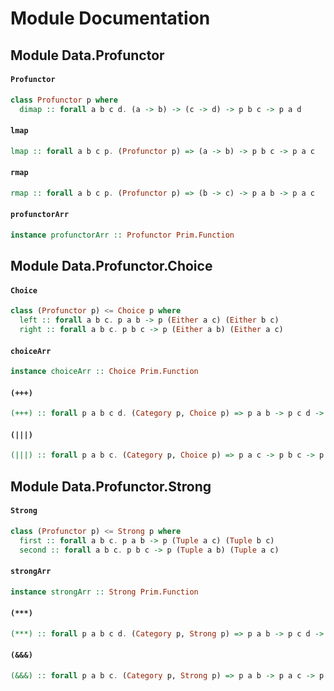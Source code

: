 # Module Documentation

## Module Data.Profunctor

#### `Profunctor`

``` purescript
class Profunctor p where
  dimap :: forall a b c d. (a -> b) -> (c -> d) -> p b c -> p a d
```


#### `lmap`

``` purescript
lmap :: forall a b c p. (Profunctor p) => (a -> b) -> p b c -> p a c
```


#### `rmap`

``` purescript
rmap :: forall a b c p. (Profunctor p) => (b -> c) -> p a b -> p a c
```


#### `profunctorArr`

``` purescript
instance profunctorArr :: Profunctor Prim.Function
```



## Module Data.Profunctor.Choice

#### `Choice`

``` purescript
class (Profunctor p) <= Choice p where
  left :: forall a b c. p a b -> p (Either a c) (Either b c)
  right :: forall a b c. p b c -> p (Either a b) (Either a c)
```


#### `choiceArr`

``` purescript
instance choiceArr :: Choice Prim.Function
```


#### `(+++)`

``` purescript
(+++) :: forall p a b c d. (Category p, Choice p) => p a b -> p c d -> p (Either a c) (Either b d)
```


#### `(|||)`

``` purescript
(|||) :: forall p a b c. (Category p, Choice p) => p a c -> p b c -> p (Either a b) c
```



## Module Data.Profunctor.Strong

#### `Strong`

``` purescript
class (Profunctor p) <= Strong p where
  first :: forall a b c. p a b -> p (Tuple a c) (Tuple b c)
  second :: forall a b c. p b c -> p (Tuple a b) (Tuple a c)
```


#### `strongArr`

``` purescript
instance strongArr :: Strong Prim.Function
```


#### `(***)`

``` purescript
(***) :: forall p a b c d. (Category p, Strong p) => p a b -> p c d -> p (Tuple a c) (Tuple b d)
```


#### `(&&&)`

``` purescript
(&&&) :: forall p a b c. (Category p, Strong p) => p a b -> p a c -> p a (Tuple b c)
```